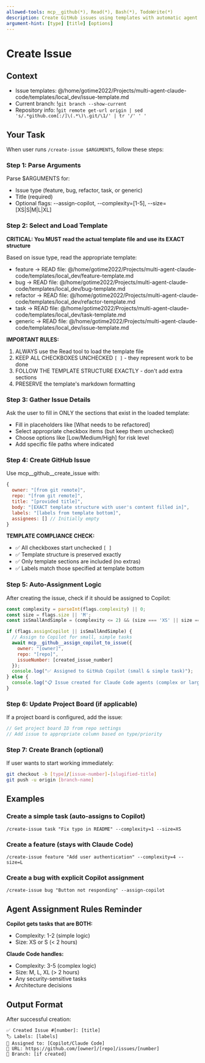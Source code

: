 ```yaml
---
allowed-tools: mcp__github(*), Read(*), Bash(*), TodoWrite(*)
description: Create GitHub issues using templates with automatic agent assignment
argument-hint: [type] [title] [options]
---
```


# Create Issue

## Context
- Issue templates: @/home/gotime2022/Projects/multi-agent-claude-code/templates/local_dev/issue-template.md
- Current branch: !`git branch --show-current`
- Repository info: !`git remote get-url origin | sed 's/.*github.com[:/]\(.*\)\.git/\1/' | tr '/' ' '`

## Your Task

When user runs `/create-issue $ARGUMENTS`, follow these steps:

### Step 1: Parse Arguments
Parse $ARGUMENTS for:
- Issue type (feature, bug, refactor, task, or generic)
- Title (required)
- Optional flags: --assign-copilot, --complexity=[1-5], --size=[XS|S|M|L|XL]

### Step 2: Select and Load Template
**CRITICAL: You MUST read the actual template file and use its EXACT structure**

Based on issue type, read the appropriate template:
- feature → READ file: @/home/gotime2022/Projects/multi-agent-claude-code/templates/local_dev/feature-template.md
- bug → READ file: @/home/gotime2022/Projects/multi-agent-claude-code/templates/local_dev/bug-template.md
- refactor → READ file: @/home/gotime2022/Projects/multi-agent-claude-code/templates/local_dev/refactor-template.md
- task → READ file: @/home/gotime2022/Projects/multi-agent-claude-code/templates/local_dev/task-template.md
- generic → READ file: @/home/gotime2022/Projects/multi-agent-claude-code/templates/local_dev/issue-template.md

**IMPORTANT RULES:**
1. ALWAYS use the Read tool to load the template file
2. KEEP ALL CHECKBOXES UNCHECKED `[ ]` - they represent work to be done
3. FOLLOW THE TEMPLATE STRUCTURE EXACTLY - don't add extra sections
4. PRESERVE the template's markdown formatting

### Step 3: Gather Issue Details
Ask the user to fill in ONLY the sections that exist in the loaded template:
- Fill in placeholders like [What needs to be refactored]
- Select appropriate checkbox items (but keep them unchecked)
- Choose options like [Low/Medium/High] for risk level
- Add specific file paths where indicated

### Step 4: Create GitHub Issue
Use mcp__github__create_issue with:
```javascript
{
  owner: "[from git remote]",
  repo: "[from git remote]",
  title: "[provided title]",
  body: "[EXACT template structure with user's content filled in]",
  labels: "[labels from template bottom]",
  assignees: [] // Initially empty
}
```

**TEMPLATE COMPLIANCE CHECK:**
- ✅ All checkboxes start unchecked `[ ]`
- ✅ Template structure is preserved exactly
- ✅ Only template sections are included (no extras)
- ✅ Labels match those specified at template bottom

### Step 5: Auto-Assignment Logic
After creating the issue, check if it should be assigned to Copilot:

```javascript
const complexity = parseInt(flags.complexity) || 0;
const size = flags.size || 'M';
const isSmallAndSimple = (complexity <= 2) && (size === 'XS' || size === 'S');

if (flags.assignCopilot || isSmallAndSimple) {
  // Assign to Copilot for small, simple tasks
  await mcp__github__assign_copilot_to_issue({
    owner: "[owner]",
    repo: "[repo]",
    issueNumber: [created_issue_number]
  });
  console.log("✅ Assigned to GitHub Copilot (small & simple task)");
} else {
  console.log("📋 Issue created for Claude Code agents (complex or large task)");
}
```

### Step 6: Update Project Board (if applicable)
If a project board is configured, add the issue:
```javascript
// Get project board ID from repo settings
// Add issue to appropriate column based on type/priority
```

### Step 7: Create Branch (optional)
If user wants to start working immediately:
```bash
git checkout -b [type]/[issue-number]-[slugified-title]
git push -u origin [branch-name]
```

## Examples

### Create a simple task (auto-assigns to Copilot)
```
/create-issue task "Fix typo in README" --complexity=1 --size=XS
```

### Create a feature (stays with Claude Code)
```
/create-issue feature "Add user authentication" --complexity=4 --size=L
```

### Create a bug with explicit Copilot assignment
```
/create-issue bug "Button not responding" --assign-copilot
```

## Agent Assignment Rules Reminder

**Copilot gets tasks that are BOTH:**
- Complexity: 1-2 (simple logic)
- Size: XS or S (< 2 hours)

**Claude Code handles:**
- Complexity: 3-5 (complex logic)
- Size: M, L, XL (> 2 hours)
- Any security-sensitive tasks
- Architecture decisions

## Output Format

After successful creation:
```
✅ Created Issue #[number]: [title]
🏷️ Labels: [labels]
🤖 Assigned to: [Copilot/Claude Code]
🔗 URL: https://github.com/[owner]/[repo]/issues/[number]
🌿 Branch: [if created]
```